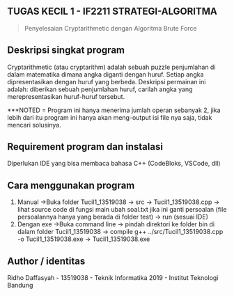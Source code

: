 ## TUGAS KECIL 1 - IF2211 STRATEGI-ALGORITMA
> Penyelesaian Cryptarithmetic dengan Algoritma Brute Force

## Deskripsi singkat program
  Cryptarithmetic (atau cryptarithm) adalah sebuah puzzle penjumlahan di dalam matematika dimana angka diganti dengan huruf. 
  Setiap angka dipresentasikan dengan huruf yang berbeda. 
  Deskripsi permainan ini adalah: diberikan sebuah penjumlahan huruf, carilah angka yang merepresentasikan huruf-huruf tersebut.
  
  ***NOTED = Program ini hanya menerima jumlah operan sebanyak 2, jika lebih dari itu program ini hanya akan meng-output isi file nya saja, tidak mencari solusinya.
 
## Requirement program dan instalasi
  Diperlukan IDE yang bisa membaca bahasa C++ (CodeBloks, VSCode, dll)
    
## Cara menggunakan program
  1. Manual
     ->Buka folder Tucil1_13519038 -> src -> Tucil1_13519038.cpp -> lihat source code di fungsi main ubah soal.txt jika ini ganti persoalan (file persoalannya hanya yang berada di   folder test) -> run (sesuai IDE)
  2. Dengan exe
     ->Buka command line -> pindah direktori ke folder bin di dalam folder Tucil1_13519038 -> compile g++ ../src/Tucil1_13519038.cpp -o Tucil1_13519038.exe -> Tucil1_13519038.exe

## Author / identitas
  Ridho Daffasyah - 13519038 - Teknik Informatika 2019 - Institut Teknologi Bandung
